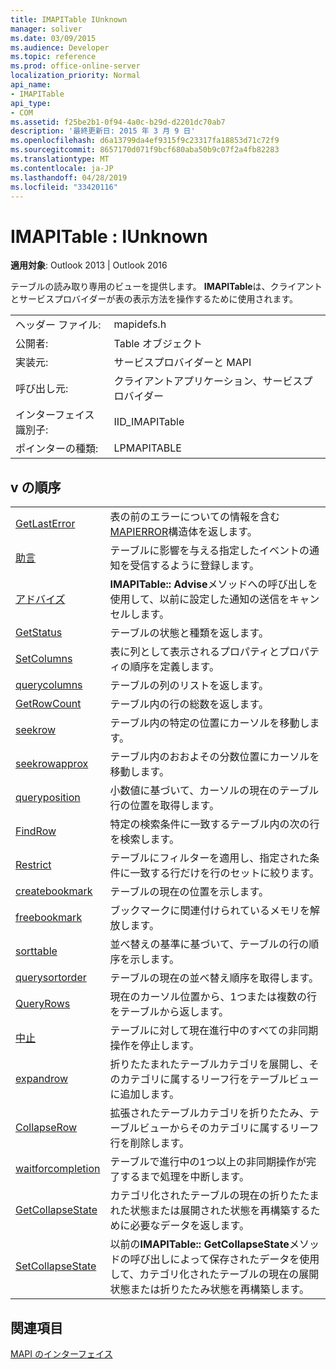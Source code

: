 ```yaml
---
title: IMAPITable IUnknown
manager: soliver
ms.date: 03/09/2015
ms.audience: Developer
ms.topic: reference
ms.prod: office-online-server
localization_priority: Normal
api_name:
- IMAPITable
api_type:
- COM
ms.assetid: f25be2b1-0f94-4a0c-b29d-d2201dc70ab7
description: '最終更新日: 2015 年 3 月 9 日'
ms.openlocfilehash: d6a13799da4ef9315f9c23317fa18853d71c72f9
ms.sourcegitcommit: 8657170d071f9bcf680aba50b9c07f2a4fb82283
ms.translationtype: MT
ms.contentlocale: ja-JP
ms.lasthandoff: 04/28/2019
ms.locfileid: "33420116"
---
```

# <a name="imapitable--iunknown"></a>IMAPITable : IUnknown

  
  
**適用対象**: Outlook 2013 | Outlook 2016 
  
テーブルの読み取り専用のビューを提供します。 **IMAPITable**は、クライアントとサービスプロバイダーが表の表示方法を操作するために使用されます。 
  
|||
|:-----|:-----|
|ヘッダー ファイル:  <br/> |mapidefs.h  <br/> |
|公開者:  <br/> |Table オブジェクト  <br/> |
|実装元:  <br/> |サービスプロバイダーと MAPI  <br/> |
|呼び出し元:  <br/> |クライアントアプリケーション、サービスプロバイダー  <br/> |
|インターフェイス識別子:  <br/> |IID_IMAPITable  <br/> |
|ポインターの種類:  <br/> |LPMAPITABLE  <br/> |
   
## <a name="vtable-order"></a>v の順序

|||
|:-----|:-----|
|[GetLastError](imapitable-getlasterror.md) <br/> |表の前のエラーについての情報を含む[MAPIERROR](mapierror.md)構造体を返します。  <br/> |
|[助言](imapitable-advise.md) <br/> |テーブルに影響を与える指定したイベントの通知を受信するように登録します。  <br/> |
|[アドバイズ](imapitable-unadvise.md) <br/> |**IMAPITable:: Advise**メソッドへの呼び出しを使用して、以前に設定した通知の送信をキャンセルします。  <br/> |
|[GetStatus](imapitable-getstatus.md) <br/> |テーブルの状態と種類を返します。  <br/> |
|[SetColumns](imapitable-setcolumns.md) <br/> |表に列として表示されるプロパティとプロパティの順序を定義します。  <br/> |
|[querycolumns](imapitable-querycolumns.md) <br/> |テーブルの列のリストを返します。  <br/> |
|[GetRowCount](imapitable-getrowcount.md) <br/> |テーブル内の行の総数を返します。  <br/> |
|[seekrow](imapitable-seekrow.md) <br/> |テーブル内の特定の位置にカーソルを移動します。  <br/> |
|[seekrowapprox](imapitable-seekrowapprox.md) <br/> |テーブル内のおおよその分数位置にカーソルを移動します。  <br/> |
|[queryposition](imapitable-queryposition.md) <br/> |小数値に基づいて、カーソルの現在のテーブル行の位置を取得します。  <br/> |
|[FindRow](imapitable-findrow.md) <br/> |特定の検索条件に一致するテーブル内の次の行を検索します。  <br/> |
|[Restrict](imapitable-restrict.md) <br/> |テーブルにフィルターを適用し、指定された条件に一致する行だけを行のセットに絞ります。  <br/> |
|[createbookmark](imapitable-createbookmark.md) <br/> |テーブルの現在の位置を示します。  <br/> |
|[freebookmark](imapitable-freebookmark.md) <br/> |ブックマークに関連付けられているメモリを解放します。  <br/> |
|[sorttable](imapitable-sorttable.md) <br/> |並べ替えの基準に基づいて、テーブルの行の順序を示します。  <br/> |
|[querysortorder](imapitable-querysortorder.md) <br/> |テーブルの現在の並べ替え順序を取得します。  <br/> |
|[QueryRows](imapitable-queryrows.md) <br/> |現在のカーソル位置から、1つまたは複数の行をテーブルから返します。  <br/> |
|[中止](imapitable-abort.md) <br/> |テーブルに対して現在進行中のすべての非同期操作を停止します。  <br/> |
|[expandrow](imapitable-expandrow.md) <br/> |折りたたまれたテーブルカテゴリを展開し、そのカテゴリに属するリーフ行をテーブルビューに追加します。  <br/> |
|[CollapseRow](imapitable-collapserow.md) <br/> |拡張されたテーブルカテゴリを折りたたみ、テーブルビューからそのカテゴリに属するリーフ行を削除します。  <br/> |
|[waitforcompletion](imapitable-waitforcompletion.md) <br/> |テーブルで進行中の1つ以上の非同期操作が完了するまで処理を中断します。  <br/> |
|[GetCollapseState](imapitable-getcollapsestate.md) <br/> |カテゴリ化されたテーブルの現在の折りたたまれた状態または展開された状態を再構築するために必要なデータを返します。  <br/> |
|[SetCollapseState](imapitable-setcollapsestate.md) <br/> |以前の**IMAPITable:: GetCollapseState**メソッドの呼び出しによって保存されたデータを使用して、カテゴリ化されたテーブルの現在の展開状態または折りたたみ状態を再構築します。  <br/> |
   
## <a name="see-also"></a>関連項目



[MAPI のインターフェイス](mapi-interfaces.md)

